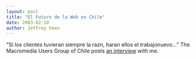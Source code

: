 ```yaml
---
layout: post
title: "El Futuro de la Web en Chile"
date: 2003-02-10
author: Jeffrey Veen
---
```

"Si los clientes tuvieran siempre la razn, haran ellos el trabajonuevo..." The Macromedia Users Group of Chile posts <a href="http://www.mmug.cl/entrevistas.php?id=4&tod=1">an interview</a> with me.

